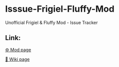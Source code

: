 # Isssue-Frigiel-Fluffy-Mod
Unofficial Frigiel &amp; Fluffy Mod - Issue Tracker

## Link:
[⚙️ Mod page](https://modrinth.com/mod/frigiel-fluffy)

[📕 Wiki page](https://frigielfluffy.ninar.io)
